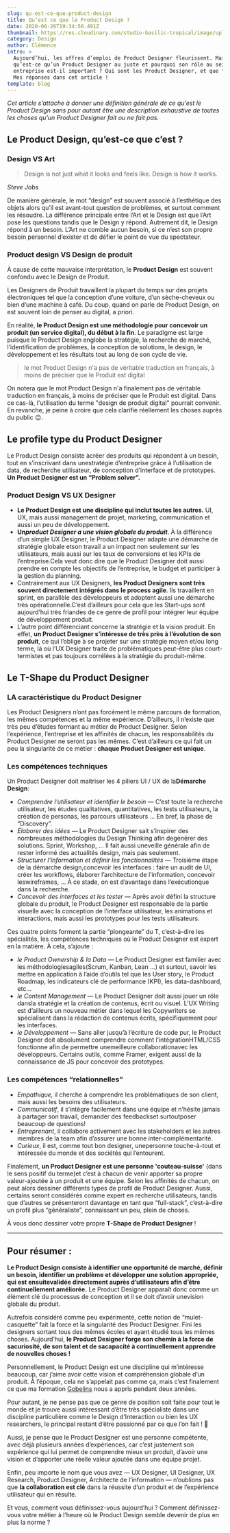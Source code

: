 ```yaml
---
slug: qu-est-ce-que-product-design
title: Qu’est ce que le Product Design ?
date: 2020-06-26T19:34:50.491Z
thumbnail: https://res.cloudinary.com/studio-basilic-tropical/image/upload/v1593447343/studio-basilic-tropical/20200629_Clemence-macbook-2_t4efzn.jpg
category: Design
author: Clémence
intro: >
  Aujourd’hui, les offres d’emploi de Product Designer fleurissent. Mais,
  qu’est-ce qu’un Product Designer au juste et pourquoi son rôle au sein d’une
  entreprise est-il important ? Qui sont les Product Designer, et que font-ils ?
  Mes réponses dans cet article !
template: blog
---
```

*Cet article s’attache à donner une définition générale de ce qu’est le Product Design sans pour autant être une description exhaustive de toutes les choses qu’un Product Designer fait ou ne fait pas.*

## Le Product Design, qu’est-ce que c’est ?

### Design VS Art

> Design is not just what it looks and feels like. Design is how it works.

*Steve Jobs*

De manière générale, le mot “design” est souvent associé à l’esthétique des objets alors qu’il est avant-tout question de problèmes, et surtout comment les résoudre. La différence principale entre l’Art et le Design est que l’Art pose les questions tandis que le Design y répond. Autrement dit, le Design répond à un besoin. L’Art ne comble aucun besoin, si ce n’est son propre besoin personnel d’exister et de défier le point de vue du spectateur.

### Product design VS Design de produit

À cause de cette mauvaise interprétation, le **Product Design** est souvent confondu avec le Design de Produit.

Les Designers de Produit travaillent la plupart du temps sur des projets électroniques tel que la conception d’une voiture, d’un sèche-cheveux ou bien d’une machine à café. Du coup, quand on parle de Product Design, on est souvent loin de penser au digital, a priori.

En réalité, **le Product Design est une méthodologie pour concevoir un produit (un service digital), du début à la fin**. Le paradigme est large puisque le Product Design englobe la stratégie, la recherche de marché, l’identification de problèmes, la conception de solutions, le design, le développement et les résultats tout au long de son cycle de vie.

> le mot Product Design n'a pas de véritable traduction en français, à moins de préciser que le Produit est digital

On notera que le mot Product Design n'a finalement pas de véritable traduction en français, à moins de préciser que le Produit est digital. Dans ce cas-là, l'utilisation du terme "design de produit digital" pourrait convenir. En revanche, je peine à croire que cela clarifie réellement les choses auprès du public 😉.

## Le profile type du Product Designer

Le Product Design consiste àcréer des produits qui répondent à un besoin, tout en s’inscrivant dans unestratégie d’entreprise grâce à l’utilisation de data, de recherche utilisateur, de conception d’interface et de prototypes. **Un Product Designer est un “Problem solver”.**

### Product Design VS UX Designer

* **Le Product Design est une discipline qui inclut toutes les autres.** UI, UX, mais aussi management de projet, marketing, communication et aussi un peu de développement.
* **Un*product Designer a une vision globale du produit***. À la différence d’un simple UX Designer, le Product Designer adapte une démarche de stratégie globale etson travail a un impact non seulement sur les utilisateurs, mais aussi sur les taux de conversions et les KPIs de l’entreprise.Cela veut donc dire que le Product Designer doit aussi prendre en compte les objectifs de l’entreprise, le budget et participer à la gestion du planning.
* Contrairement aux UX Designers, **les Product Designers sont très souvent directement intégrés dans le process agile**. Ils travaillent en sprint, en parallèle des développeurs et adoptent aussi une démarche très opérationnelle.C’est d’ailleurs pour cela que les Start-ups sont aujourd’hui très friandes de ce genre de profil pour intégrer leur équipe de développement produit.
* L’autre point différenciant concerne la stratégie et la vision produit. En effet, **un Product Designer s’intéresse de très près à l’évolution de son produit**, ce qui l’oblige à se projeter sur une stratégie moyen et/ou long terme, là où l’UX Designer traite de problématiques peut-être plus court-termistes et pas toujours corrélées à la stratégie du produit-même.

## Le T-Shape du Product Designer

### **LA caractéristique du Product Designer**

Les Product Designers n’ont pas forcément le même parcours de formation, les mêmes compétences et la même expérience. D’ailleurs, il n’existe que très peu d’études formant au métier de Product Designer. Selon l’expérience, l’entreprise et les affinités de chacun, les responsabilités du Product Designer ne seront pas les mêmes. C’est d’ailleurs ce qui fait un peu la singularité de ce métier : **chaque Product Designer est unique**.

### Les compétences techniques

Un Product Designer doit maitriser les 4 piliers UI / UX de la**Démarche Design**:

* *Comprendre l’utilisateur et identifier le besoin —* C’est toute la recherche utilisateur, les études qualitatives, quantitatives, les tests utilisateurs, la création de personas, les parcours utilisateurs … En bref, la phase de “Discovery”.
* *Élaborer des idées —* Le Product Designer sait s’inspirer des nombreuses méthodologies du Design Thinking afin degénérer des solutions. Sprint, Workshop, … Il fait aussi uneveille générale afin de rester informé des actualités design, mais pas seulement.
* *Structurer l’information et définir les fonctionnalités —* Troisième étape de la démarche design,concevoir les interfaces : faire un audit de UI, créer les workflows, élaborer l’architecture de l’information, concevoir leswireframes, … À ce stade, on est d’avantage dans l’exécutionque dans la recherche.
* *Concevoir des interfaces et les tester —* Après avoir défini la structure globale du produit, le Product Designer est responsable de la partie visuelle avec la conception de l’interface utilisateur, les animations et interactions, mais aussi les prototypes pour les tests utilisateurs.

Ces quatre points forment la partie “plongeante” du T, c’est-à-dire les spécialités, les compétences techniques où le Product Designer est expert en la matière. À cela, s’ajoute :

* *le Product Ownership & la Data —* Le Product Designer est familier avec les méthodologiesagiles(Scrum, Kanban, Lean …) et surtout, savoir les mettre en application à l’aide d’outils tel que les User story, le Product Roadmap, les indicateurs clé de performance (KPI), les data-dashboard, etc…
* *le Content Management —* Le Product Designer doit aussi jouer un rôle dansla stratégie et la création de contenus, écrit ou visuel. L’UX Writing est d’ailleurs un nouveau métier dans lequel les Copywriters se spécialisent dans la rédaction de contenus écrits, spécifiquement pour les interfaces.
* *le Développement —* Sans aller jusqu’à l’écriture de code pur, le Product Designer doit absolument comprendre comment l’intégrationHTML/CSS fonctionne afin de permettre unemeilleure collaborationavec les développeurs. Certains outils, comme Framer, exigent aussi de la connaissance de JS pour concevoir des prototypes.

### Les compétences “relationnelles”

* *Empathique,* il cherche à comprendre les problématiques de son client, mais aussi les besoins des utilisateurs.
* *Communicatif*, il s’intègre facilement dans une équipe et n’hésite jamais à partager son travail, demander des feedbackset surtoutposer beaucoup de questions!
* *Entreprenant*, il collabore activement avec les stakeholders et les autres membres de la team afin d’assurer une bonne inter-complémentarité.
* *Curieux*, il est, comme tout bon designer, unepersonne touche-à-tout et intéressée du monde et des sociétés qui l’entourent.

Finalement, **un Product Designer est une personne 'couteau-suisse'** (dans le sens positif du terme)et c’est à chacun de venir apporter sa propre valeur-ajoutée à un produit et une équipe. Selon les affinités de chacun, on peut alors dessiner différents types de profil de Product Designer. Aussi, certains seront considérés comme expert en recherche utilisateurs, tandis que d’autres se présenteront davantage en tant que “full-stack”, c’est-à-dire un profil plus “généraliste”, connaissant un peu, plein de choses.

À vous donc dessiner votre propre **T-Shape de Product Designer** !

- - -

## Pour résumer :

**Le Product Design consiste à identifier une opportunité de marché, définir un besoin, identifier un problème et développer une solution appropriée, qui est ensuitevalidée directement auprès d’utilisateurs afin d’être continuellement améliorée.** Le Product Designer apparaît donc comme un élément clé du processus de conception et il se doit d’avoir unevision globale du produit.

Autrefois considéré comme peu expérimenté, cette notion de “mulet-casquette” fait la force et la singularité des Product Designer. Fini les designers sortant tous des mêmes écoles et ayant étudié tous les mêmes choses. Aujourd’hui, **le Product Designer forge son chemin à la force de sacuriosité, de son talent et de sacapacité à continuellement apprendre de nouvelles choses !**

Personnellement, le Product Design est une discipline qui m’intéresse beaucoup, car j’aime avoir cette vision et compréhension globale d’un produit. À l’époque, cela ne s’appelait pas comme ça, mais c’est finalement ce que ma formation [Gobelins](https://www.gobelins.fr/) nous a appris pendant deux années.

Pour autant, je ne pense pas que ce genre de position soit faite pour tout le monde et je trouve aussi intéressant d’être très spécialiste dans une discipline particulière comme le Design d’Interaction ou bien les UX researchers, le principal restant d’être passionné par ce que l’on fait ! 🙂

Aussi, je pense que le Product Designer est une personne compétente, avec déjà plusieurs années d’expériences, car c’est justement son expérience qui lui permet de comprendre mieux un produit, d’avoir une vision et d’apporter une réelle valeur ajoutée dans une équipe projet.

Enfin, peu importe le nom que vous avez — UX Designer, UI Designer, UX Research, Product Designer, Architecte de l’information — n’oublions pas que **la collaboration est clé** dans la réussite d’un produit et de l’expérience utilisateur qui en résulte.

Et vous, comment vous définissez-vous aujourd’hui ? Comment définissez-vous votre métier à l’heure où le Product Design semble devenir de plus en plus la norme ?